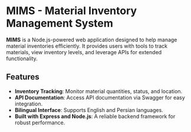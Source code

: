 # MIMS - Material Inventory Management System

**MIMS** is a Node.js-powered web application designed to help manage material inventories efficiently. It provides users with tools to track materials, view inventory levels, and leverage APIs for extended functionality.

## Features

- **Inventory Tracking**: Monitor material quantities, status, and location.
- **API Documentation**: Access API documentation via Swagger for easy integration.
- **Bilingual Interface**: Supports English and Persian languages.
- **Built with Express and Node.js**: A reliable backend framework for robust performance.
